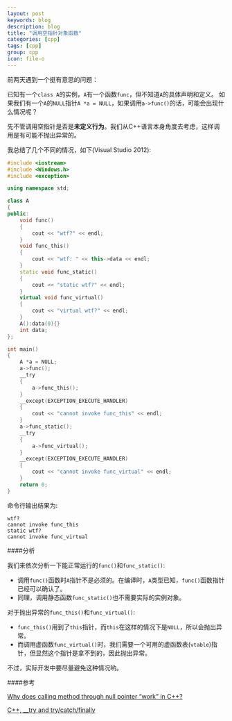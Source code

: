 ```yaml
---
layout: post
keywords: blog
description: blog
title: "调用空指针对象函数"
categories: [cpp]
tags: [cpp]
group: cpp
icon: file-o
---
```


前两天遇到一个挺有意思的问题：

已知有一个`class A`的实例，`A`有一个函数`func`，但不知道`A`的具体声明和定义。
如果我们有一个`A`的`NULL`指针`A *a = NULL`，如果调用`a->func()`的话，可能会出现什么情况呢？

先不管调用空指针是否是**未定义行为**。我们从C++语言本身角度去考虑，这样调用是有可能不抛出异常的。

我总结了几个不同的情况，如下(Visual Studio 2012):


```cpp
#include <iostream>
#include <Windows.h>
#include <exception>

using namespace std;

class A
{
public:
    void func()
    {
        cout << "wtf?" << endl;
    }
    void func_this()
    {
        cout << "wtf: " << this->data << endl;
    }
    static void func_static()
    {
        cout << "static wtf?" << endl;
    }
    virtual void func_virtual()
    {
        cout << "virtual wtf?" << endl;
    }
    A():data(0){}
    int data;
};

int main()
{
    A *a = NULL;
    a->func();
    __try
    {
        a->func_this();
    }
    __except(EXCEPTION_EXECUTE_HANDLER)
    {
        cout << "cannot invoke func_this" << endl;
    }
    a->func_static();
    __try
    {
        a->func_virtual();
    }
    __except(EXCEPTION_EXECUTE_HANDLER)
    {
        cout << "cannot invoke func_virtual" << endl;
    }
    return 0;
}
```

命令行输出结果为:

```
wtf?
cannot invoke func_this
static wtf?
cannot invoke func_virtual
```


####分析

我们来依次分析一下能正常运行的`func()`和`func_static()`:

*  调用`func()`函数时`A`指针不是必须的。在编译时，`A`类型已知，`func()`函数指针已经可以确认了。
*  同理，调用静态函数`func_static()`也不需要实际的实例对象。

对于抛出异常的`func_this()`和`func_virtual()`:

*  `func_this()`用到了`this`指针，而`this`在这样的情况下是`NULL`，所以会抛出异常。
*  而调用虚函数`func_virtual()`时，我们需要一个可用的虚函数表(`vtable`)指针，但显然这个指针是拿不到的，因此抛出异常。

不过，实际开发中要尽量避免这种情况哟。

####参考

[Why does calling method through null pointer “work” in C++?](http://stackoverflow.com/questions/11320822/why-does-calling-method-through-null-pointer-work-in-c)

[C++, __try and try/catch/finally](http://stackoverflow.com/questions/7049502/c-try-and-try-catch-finally)